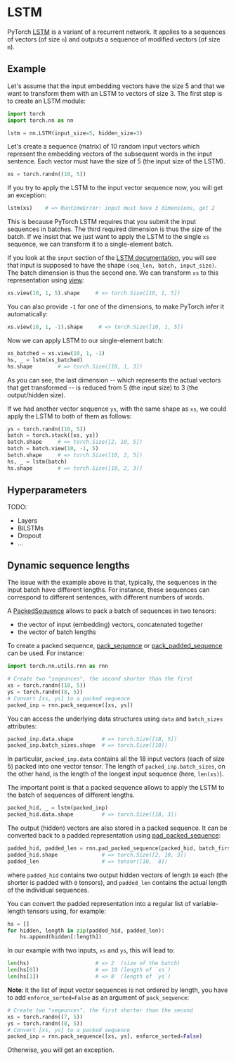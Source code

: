 # LSTM

PyTorch
[LSTM](https://pytorch.org/docs/stable/nn.html?highlight=lstm#torch.nn.LSTM) is
a variant of a recurrent network.  It applies to a sequences of vectors (of
size `n`) and outputs a sequence of modified vectors (of size `m`).

## Example

Let's assume that the input embedding vectors have the size 5 and that we want
to transform them with an LSTM to vectors of size 3.  The first step is to
create an LSTM module:
```python
import torch
import torch.nn as nn

lstm = nn.LSTM(input_size=5, hidden_size=3)
```

Let's create a sequence (matrix) of 10 random input vectors which represent the
embedding vectors of the subsequent words in the input sentence.  Each vector
must have the size of 5 (the input size of the LSTM).
```python
xs = torch.randn((10, 5))
```

If you try to apply the LSTM to the input vector sequence now, you will get an
exception:
```python
lstm(xs)    # => RuntimeError: input must have 3 dimensions, got 2
```
This is because PyTorch LSTM requires that you submit the input sequences in
batches.  The third required dimension is thus the size of the batch.
If we insist that we just want to apply the LSTM to the single `xs` sequence,
we can transform it to a single-element batch.

If you look at the `input` section of the [LSTM
documentation](https://pytorch.org/docs/stable/nn.html?highlight=lstm#torch.nn.LSTM),
you will see that input is supposed to have the shape `(seq_len, batch,
input_size)`.  The batch dimension is thus the second one.  We can transform
`xs` to this representation using
[view](https://pytorch.org/docs/stable/tensors.html?highlight=view#torch.Tensor.view):
```python
xs.view(10, 1, 5).shape     # => torch.Size([10, 1, 5])
```
You can also provide `-1` for one of the dimensions, to make PyTorch infer it
automatically:
```python
xs.view(10, 1, -1).shape     # => torch.Size([10, 1, 5])
```

Now we can apply LSTM to our single-element batch:
```python
xs_batched = xs.view(10, 1, -1)
hs, _ = lstm(xs_batched)
hs.shape        # => torch.Size([10, 1, 3])
```
As you can see, the last dimension -- which represents the actual vectors that
get transformed -- is reduced from 5 (the input size) to 3 (the output/hidden
size).

If we had another vector sequence `ys`, with the same shape as `xs`, we could
apply the LSTM to both of them as follows:
```python
ys = torch.randn((10, 5))
batch = torch.stack([xs, ys])
batch.shape     # => torch.Size([2, 10, 5])
batch = batch.view(10, -1, 5)
batch.shape     # => torch.Size([10, 2, 5])
hs, _ = lstm(batch)
hs.shape        # => torch.Size([10, 2, 3)]
```


## Hyperparameters

TODO:
* Layers
* BiLSTMs
* Dropout
* ...


## Dynamic sequence lengths

The issue with the example above is that, typically, the sequences in the input
batch have different lengths.  For instance, these sequences can correspond to
different sentences, with different numbers of words.

A
[PackedSequence](https://pytorch.org/docs/stable/nn.html?highlight=lstm#torch.nn.utils.rnn.PackedSequence)
allows to pack a batch of sequences in two tensors:
* the vector of input (embedding) vectors, concatenated together
* the vector of batch lengths

To create a packed sequence,
[pack\_sequence](https://pytorch.org/docs/stable/nn.html#torch.nn.utils.rnn.pack_sequence)
or
[pack\_padded\_sequence](https://pytorch.org/docs/stable/nn.html#torch.nn.utils.rnn.pack_padded_sequence)
can be used.  For instance:
```python
import torch.nn.utils.rnn as rnn

# Create two "seqeunces", the second shorter than the first
xs = torch.randn((10, 5))
ys = torch.randn((8, 5))
# Convert [xs, ys] to a packed sequence
packed_inp = rnn.pack_sequence([xs, ys])
```
You can access the underlying data structures using `data` and `batch_sizes`
attributes:
```python
packed_inp.data.shape         # => torch.Size([18, 5])
packed_inp.batch_sizes.shape  # => torch.Size([10])
```
In particular, `packed_inp.data` contains all the 18 input vectors (each of
size 5) packed into one vector tensor.  The length of `packed_inp.batch_sizes`,
on the other hand, is the length of the longest input sequence (here,
`len(xs)`).

The important point is that a packed sequence allows to apply the LSTM to the
batch of sequences of different lengths.
```python
packed_hid, _ = lstm(packed_inp)
packed_hid.data.shape         # => torch.Size([18, 3])
```
The output (hidden) vectors are also stored in a packed sequence.  It can be
converted back to a padded representation using
[pad\_packed\_sequence](https://pytorch.org/docs/stable/nn.html#torch.nn.utils.rnn.pad_packed_sequence):
```python
padded_hid, padded_len = rnn.pad_packed_sequence(packed_hid, batch_first=True)
padded_hid.shape              # => torch.Size([2, 10, 3])
padded_len                    # => tensor([10,  8])
```
where `padded_hid` contains two output hidden vectors of length `10` each
(the shorter is padded with `0` tensors), and `padded_len` contains the actual 
length of the individual sequences.

<!---
For instance:
```python
# The hidden output tensor corresponding the the `ys` input sequence
hid_for_ys = padded_hid[1]
# Since `len(ys) < 10`, the last two elements should be 0s
hid_for_ys[9] == 0           # => tensor([True, True, True])
hid_for_ys[8] == 0           # => tensor([True, True, True])
hid_for_ys[7] == 0           # => tensor([False, False, False])
```
-->

You can convert the padded representation into a regular list of
variable-length tensors using, for example:
```python
hs = []
for hidden, length in zip(padded_hid, padded_len):
    hs.append(hidden[:length])
```
In our example with two inputs, `xs` and `ys`, this will lead to:
```python
len(hs)                     # => 2  (size of the batch)
len(hs[0])                  # => 10 (length of `xs`)
len(hs[1])                  # => 8  (length of `ys`)
```

**Note**: it the list of input vector sequences is not ordered by length, you
have to add `enforce_sorted=False` as an argument of `pack_sequence`:
```python
# Create two "seqeunces", the first shorter than the second
xs = torch.randn((7, 5))
ys = torch.randn((8, 5))
# Convert [xs, ys] to a packed sequence
packed_inp = rnn.pack_sequence([xs, ys], enforce_sorted=False)
```
Otherwise, you will get an exception.
